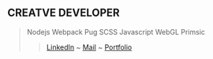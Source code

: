 ## CREATVE DEVELOPER

>  Nodejs Webpack Pug SCSS Javascript WebGL Primsic
>  
>> [LinkedIn](https://www.linkedin.com/in/mathias-roux/) ~ [Mail](mailto:mathiasroux.pro@gmail.com) ~ [Portfolio](https://www.rouxmathias.site)
